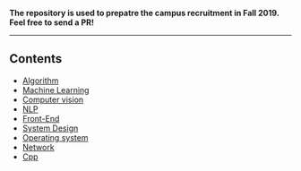 **The repository is used to prepatre the campus recruitment in Fall 2019.
Feel free to send a PR!**

---
## Contents
- [Algorithm](https://github.com/mzzr/interview/blob/master/algorithm)
- [Machine Learning](https://github.com/mzzr/interview/blob/master/machine_learning)
- [Computer vision](https://github.com/donnyyou/cv-interview)
- [NLP](https://github.com/mzzr/interview/blob/master/nlp)
- [Front-End](https://github.com/mzzr/interview/blob/master/front_end)
- [System Design](https://github.com/mzzr/interview/blob/master/system_design)
- [Operating system]()
- [Network]()
- [Cpp]()
